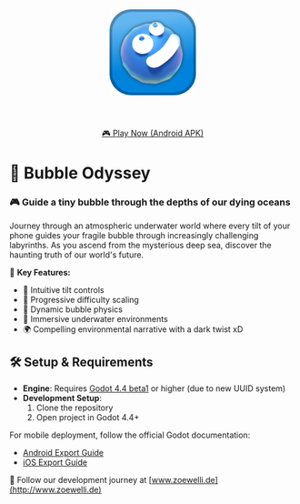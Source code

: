 <div align="center">
<img src="icon.png" width="30%" style="margin: 40px"/>

[🎮 Play Now (Android APK)](http://bubble-odysea.kelteseth.com/GGJ2025%20Bubble.apk) 

</div>

# 🌊 Bubble Odyssey

### 🎮 Guide a tiny bubble through the depths of our dying oceans

Journey through an atmospheric underwater world where every tilt of your phone guides your fragile bubble through increasingly challenging labyrinths. As you ascend from the mysterious deep sea, discover the haunting truth of our world's future. 

🌟 **Key Features:**
- 📱 Intuitive tilt controls
- 🎯 Progressive difficulty scaling
- 💫 Dynamic bubble physics
- 🌊 Immersive underwater environments
- 🌍 Compelling environmental narrative with a dark twist xD



## 🛠️ Setup & Requirements

- **Engine**: Requires [Godot 4.4 beta1](https://godotengine.org/article/dev-snapshot-godot-4-4-beta-1/) or higher (due to new UUID system)
- **Development Setup**:
  1. Clone the repository
  2. Open project in Godot 4.4+

For mobile deployment, follow the official Godot documentation:
- [Android Export Guide](https://docs.godotengine.org/en/stable/tutorials/export/exporting_for_android.html)
- [iOS Export Guide](https://docs.godotengine.org/en/stable/tutorials/export/exporting_for_ios.html)

📝 Follow our development journey at [www.zoewelli.de](http://www.zoewelli.de)

